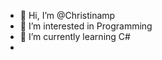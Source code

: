 - 👋 Hi, I’m @Christinamp
- 👀 I’m interested in Programming
- 🌱 I’m currently learning C#
- 
<!---
Christinamp/Christinamp is a ✨ special ✨ repository because its `README.md` (this file) appears on your GitHub profile.
You can click the Preview link to take a look at your changes.
--->
